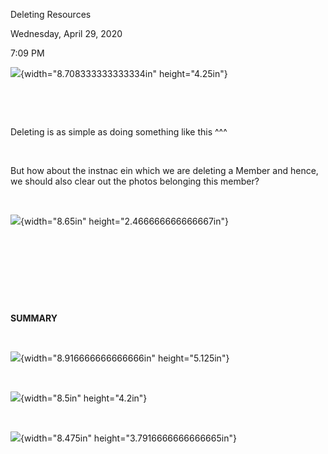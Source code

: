 Deleting Resources

Wednesday, April 29, 2020

7:09 PM

![](007_Deleting_Resources_000.png){width="8.708333333333334in" height="4.25in"}

 

 

Deleting is as simple as doing something like this \^\^\^

 

But how about the instnac ein which we are deleting a Member and hence, we should also clear out the photos belonging this member?

 

![](007_Deleting_Resources_001.png){width="8.65in" height="2.466666666666667in"}

 

 

 

 

**SUMMARY**

 

![](007_Deleting_Resources_002.png){width="8.916666666666666in" height="5.125in"}

 

![](007_Deleting_Resources_003.png){width="8.5in" height="4.2in"}

 

![](007_Deleting_Resources_004.png){width="8.475in" height="3.7916666666666665in"}

 

 

 
